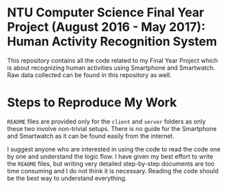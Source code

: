 # NTU Computer Science Final Year Project (August 2016 - May 2017): Human Activity Recognition System
This repository contains all the code related to my Final Year Project which is about recognizing human activities using Smartphone and Smartwatch. Raw data collected can be found in this repository as well.

# Steps to Reproduce My Work
`README` files are provided only for the `client` and `server` folders as only these two involve non-trivial setups. There is no guide for the Smartphone and Smartwatch as it can be found easily from the internet.

I suggest anyone who are interested in using the code to read the code one by one and understand the logic flow. I have given my best effort to write the `README` files, but writing very detailed step-by-step documents are too time consuming and I do not think it is necessary. Reading the code should be the best way to understand everything.
